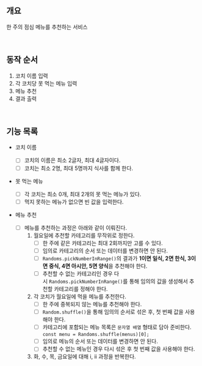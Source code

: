 ## 개요

한 주의 점심 메뉴를 추천하는 서비스

<br/>

## 동작 순서

1. 코치 이름 입력
2. 각 코치당 못 먹는 메뉴 입력
3. 메뉴 추천
4. 결과 출력

<br/>

## 기능 목록

- 코치 이름

  - [ ] 코치의 이름은 최소 2글자, 최대 4글자이다.
  - [ ] 코치는 최소 2명, 최대 5명까지 식사를 함께 한다.

- 못 먹는 메뉴

  - [ ] 각 코치는 최소 0개, 최대 2개의 못 먹는 메뉴가 있다.
  - [ ] 먹지 못하는 메뉴가 없으면 빈 값을 입력한다.

- 메뉴 추천
  - [ ] 메뉴를 추천하는 과정은 아래와 같이 이뤄진다.
    1. 월요일에 추천할 카테고리를 무작위로 정한다.
       - [ ] 한 주에 같은 카테고리는 최대 2회까지만 고를 수 있다.
       - [ ] 임의로 카테고리의 순서 또는 데이터를 변경하면 안 된다.
       - [ ] `Randoms.pickNumberInRange()`의 결과가 **1이면 일식, 2면 한식, 3이면 중식, 4면 아시안, 5면 양식**을 추천해야 한다.
       - [ ] 추천할 수 없는 카테고리인 경우 다시 `Randoms.pickNumberInRange()`를 통해 임의의 값을 생성해서 추천할 카테고리를 정해야 한다.
    2. 각 코치가 월요일에 먹을 메뉴를 추천한다.
       - [ ] 한 주에 중복되지 않는 메뉴를 추천해야 한다.
       - [ ] `Random.shuffle()`을 통해 임의의 순서로 섞은 후, 첫 번째 값을 사용해야 한다.
       - [ ] 카테고리에 포함되는 메뉴 목록은 `문자열 배열` 형태로 담아 준비한다.
         `const menu = Randoms.shuffle(menus)[0];`
       - [ ] 임의로 메뉴의 순서 또는 데이터를 변경하면 안 된다.
       - [ ] 추천할 수 없는 메뉴인 경우 다시 섞은 후 첫 번째 값을 사용해야 한다.
    3. 화, 수, 목, 금요일에 대해 i, ii 과정을 반복한다.
